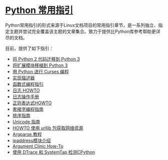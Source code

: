 # [Python 常用指引](https://docs.python.org/zh-cn/3/howto/index.html)

Python常用指引的形式来源于Linux文档项目的常用指引章节，是一系列独立、指定主题并尝试完全覆盖该主题的文章集合。致力于提供比Python库参考帮助更详尽的文档。

目前，提供了如下指引：

- [将 Python 2 代码迁移到 Python 3](https://docs.python.org/zh-cn/3/howto/pyporting.html)
- [将扩展模块移植到 Python 3](https://docs.python.org/zh-cn/3/howto/cporting.html)
- [用 Python 进行 Curses 编程](https://docs.python.org/zh-cn/3/howto/curses.html)
- [实现描述器](https://docs.python.org/zh-cn/3/howto/descriptor.html)
- [函数式编程指引](https://docs.python.org/zh-cn/3/howto/functional.html)
- [日志 HOWTO](https://docs.python.org/zh-cn/3/howto/logging.html)
- [日志操作手册](https://docs.python.org/zh-cn/3/howto/logging-cookbook.html)
- [正则表达式HOWTO](https://docs.python.org/zh-cn/3/howto/regex.html)
- [套接字编程指南](https://docs.python.org/zh-cn/3/howto/sockets.html)
- [排序指南](https://docs.python.org/zh-cn/3/howto/sorting.html)
- [Unicode 指南](https://docs.python.org/zh-cn/3/howto/unicode.html)
- [HOWTO 使用 urllib 包获取网络资源](https://docs.python.org/zh-cn/3/howto/urllib2.html)
- [Argparse 教程](https://docs.python.org/zh-cn/3/howto/argparse.html)
- [ipaddress模块介绍](https://docs.python.org/zh-cn/3/howto/ipaddress.html)
- [Argument Clinic How-To](https://docs.python.org/zh-cn/3/howto/clinic.html)
- [使用 DTrace 和 SystemTap 检测CPython](https://docs.python.org/zh-cn/3/howto/instrumentation.html)



